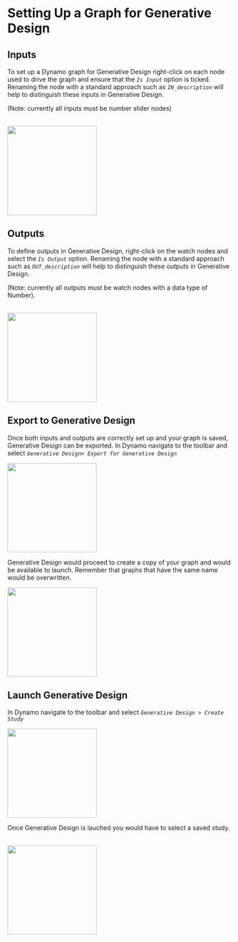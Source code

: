 # Setting Up a Graph for Generative Design

## Inputs

To set up a Dynamo graph for Generative Design right-click on each node used to drive the graph and ensure that the *`Is Input`* option is ticked. Renaming the node with a standard approach such as *`IN_description`* will help to distinguish these inputs in Generative Design.

\(Note: currently all inputs must be number slider nodes\)

<br/>

<img src="../assets/hello/setting1.png" style="width:200px;"/>

## Outputs

To define outputs in Generative Design, right-click on the watch nodes and select the *`Is Output`* option. Renaming the node with a standard approach such as *`OUT_description`* will help to distinguish these outputs in Generative Design.

\(Note: currently all outputs must be watch nodes with a data type of Number\).

<br/>

<img src="../assets/hello/setting2.png" style="width:200px;"/>

<br/>

## Export to Generative Design

Once both inputs and outputs are correctly set up and your graph is saved, Generative Design can be exported. In Dynamo navigate to the toolbar and select _`Generative Design> Export for Generative Design`_

<img src="../assets/hello/setting21.png" style="width:200px;"/>

Generative Design would proceed to create a copy of your graph and would be available to launch. Remember that graphs that have the same name would be overwritten.

<img src="../assets/hello/setting22.png" style="width:200px;"/>

## Launch Generative Design

In Dynamo navigate to the toolbar and select _`Generative Design > Create Study`_

<img src="../assets/hello/setting23.png" style="width:200px;"/>

Once Generative Design is lauched you would have to select a saved study.

<br/>

<img src="../assets/hello/setting3.png" style="width:200px;"/>
